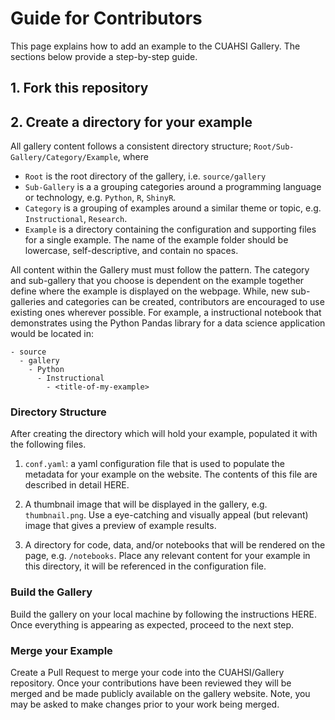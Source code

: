 # Guide for Contributors

This page explains how to add an example to the CUAHSI Gallery. The sections below provide a step-by-step guide.

## 1. Fork this repository

## 2. Create a directory for your example

All gallery content follows a consistent directory structure; `Root/Sub-Gallery/Category/Example`, where

- `Root` is the root directory of the gallery, i.e. `source/gallery`
- `Sub-Gallery` is a a grouping categories around a programming language or technology, e.g. `Python`, `R`, `ShinyR`.
- `Category` is a grouping of examples around a similar theme or topic, e.g. `Instructional`, `Research`.
- `Example` is a directory containing the configuration and supporting files for a single example. The name of the example folder should be lowercase, self-descriptive, and contain no spaces.

All content within the Gallery must must follow the pattern. The category and sub-gallery that you choose is dependent on the example together define where the example is displayed on the webpage. While, new sub-galleries and categories can be created, contributors are encouraged to use existing ones wherever possible. For example, a instructional notebook that demonstrates using the Python Pandas library for a data science application would be located in:

```
- source
  - gallery
    - Python
      - Instructional
        - <title-of-my-example>
```


### Directory Structure

After creating the directory which will hold your example, populated it with the following files.

1. `conf.yaml`: a yaml configuration file that is used to populate the metadata for your example on the website. The contents of this file are described in detail HERE.

2. A thumbnail image that will be displayed in the gallery, e.g. `thumbnail.png`. Use a eye-catching and visually appeal (but relevant) image that gives a preview of example results.

3. A directory for code, data, and/or notebooks that will be rendered on the page, e.g. `/notebooks`. Place any relevant content for your example in this directory, it will be referenced in the configuration file.

### Build the Gallery

Build the gallery on your local machine by following the instructions HERE. Once everything is appearing as expected, proceed to the next step.

### Merge your Example

Create a Pull Request to merge your code into the CUAHSI/Gallery repository. Once your contributions have been reviewed they will be merged and be made publicly available on the gallery website. Note, you may be asked to make changes prior to your work being merged.


